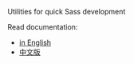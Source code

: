 Utilities for quick Sass development

Read documentation:

* [in English](https://github.com/NdYAG/neutron/wiki/Documentation)
* [中文版](https://github.com/NdYAG/neutron/wiki/%E6%96%87%E6%A1%A3)
